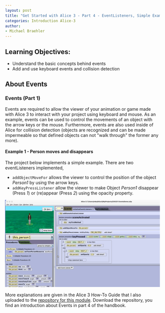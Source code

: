 ```yaml
---
layout: post
title: "Get Started with Alice 3 - Part 4 - EventListeners, Simple Examples and the Beginnings of a Game"
categories: Introduction Alice-3
author:
- Michael Braehler
---
```


## Learning Objectives:
- Understand the basic concepts behind events
- Add and use keyboard events and collision detection


## About Events

### Events (Part 1)

Events are required to allow the viewer of your animation or game made with Alice 3 to interact with your project using keyboard and mouse. As an example, events can be used to control the movements of an object with the arrow keys or the mouse. Furthermore, events are also used inside of Alice for collision detection (objects are recognized and can be made impermeable so that defined objects can not "walk through" the former any more).


#### Example 1 - Person moves and disappears

The project below implements a simple example. There are two eventListeners implemented,
- ```addObjectMoveFor``` allows the viewer to control the position of the object *Person1* by using the arrow keys.
- ```addKeyPressListener``` allow the viewer to make Object *Person1* disappear (Press *1*) or (re)appear (Press *2*) using the opacity property.

![Alice3-Events1](/assets/230221_AliceEvents1.png)


More explanations are given in the Alice 3 How-To Guide that I also uploaded to the [repository for this module](https://github.com/mibrs/Alice3Coding). Download the repository, you find an introduction about Events in part 4 of the handbook.
